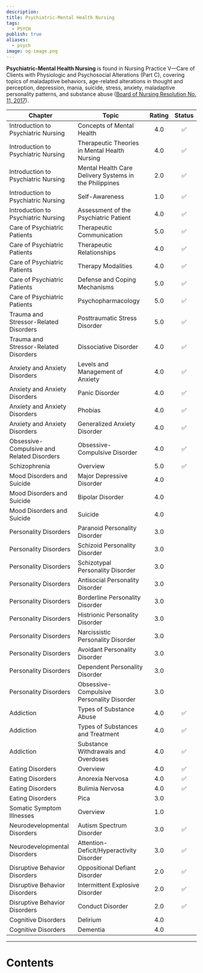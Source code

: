 ```yaml
---
description: 
title: Psychiatric-Mental Health Nursing
tags:
  - PSYCH
publish: true
aliases:
  - psych
image: og-image.png
---
```

**Psychiatric-Mental Health Nursing** is found in Nursing Practice V—Care of Clients with Physiologic and Psychosocial Alterations (Part C), covering topics of maladaptive behaviors, age-related alterations in thought and perception, depression, mania, suicide, stress, anxiety, maladaptive personality patterns, and substance abuse ([Board of Nursing Resolution No. 11, 2017](https://www.prc.gov.ph/uploaded/documents/PRB_BON_Reso2017-11.pdf)).

| Chapter                                    | Topic                                                  | Rating | Status |
| ------------------------------------------ | ------------------------------------------------------ | :----: | :----: |
| Introduction to Psychiatric Nursing        | Concepts of Mental Health                              |  4.0   |   ✅    |
| Introduction to Psychiatric Nursing        | Therapeutic Theories in Mental Health Nursing          |  4.0   |   ✅    |
| Introduction to Psychiatric Nursing        | Mental Health Care Delivery Systems in the Philippines |  2.0   |   ✅    |
| Introduction to Psychiatric Nursing        | Self-Awareness                                         |  1.0   |   ✅    |
| Introduction to Psychiatric Nursing        | Assessment of the Psychiatric Patient                  |  4.0   |   ✅    |
| Care of Psychiatric Patients               | Therapeutic Communication                              |  5.0   |   ✅    |
| Care of Psychiatric Patients               | Therapeutic Relationships                              |  4.0   |   ✅    |
| Care of Psychiatric Patients               | Therapy Modalities                                     |  4.0   |   ✅    |
| Care of Psychiatric Patients               | Defense and Coping Mechanisms                          |  5.0   |   ✅    |
| Care of Psychiatric Patients               | Psychopharmacology                                     |  5.0   |   ✅    |
| Trauma and Stressor-Related Disorders      | Posttraumatic Stress Disorder                          |  5.0   |   ✅    |
| Trauma and Stressor-Related Disorders      | Dissociative Disorder                                  |  4.0   |   ✅    |
| Anxiety and Anxiety Disorders              | Levels and Management of Anxiety                       |  4.0   |   ✅    |
| Anxiety and Anxiety Disorders              | Panic Disorder                                         |  4.0   |   ✅    |
| Anxiety and Anxiety Disorders              | Phobias                                                |  4.0   |   ✅    |
| Anxiety and Anxiety Disorders              | Generalized Anxiety Disorder                           |  4.0   |   ✅    |
| Obsessive-Compulsive and Related Disorders | Obsessive-Compulsive Disorder                          |  4.0   |   ✅    |
| Schizophrenia                              | Overview                                               |  5.0   |   ✅    |
| Mood Disorders and Suicide                 | Major Depressive Disorder                              |  4.0   |        |
| Mood Disorders and Suicide                 | Bipolar Disorder                                       |  4.0   |        |
| Mood Disorders and Suicide                 | Suicide                                                |  4.0   |        |
| Personality Disorders                      | Paranoid Personality Disorder                          |  3.0   |        |
| Personality Disorders                      | Schizoid Personality Disorder                          |  3.0   |        |
| Personality Disorders                      | Schizotypal Personality Disorder                       |  3.0   |        |
| Personality Disorders                      | Antisocial Personality Disorder                        |  3.0   |        |
| Personality Disorders                      | Borderline Personality Disorder                        |  3.0   |        |
| Personality Disorders                      | Histrionic Personality Disorder                        |  3.0   |        |
| Personality Disorders                      | Narcissistic Personality Disorder                      |  3.0   |        |
| Personality Disorders                      | Avoidant Personality Disorder                          |  3.0   |        |
| Personality Disorders                      | Dependent Personality Disorder                         |  3.0   |        |
| Personality Disorders                      | Obsessive-Compulsive Personality Disorder              |  3.0   |        |
| Addiction                                  | Types of Substance Abuse                               |  4.0   |   ✅    |
| Addiction                                  | Types of Substances and Treatment                      |  4.0   |   ✅    |
| Addiction                                  | Substance Withdrawals and Overdoses                    |  4.0   |   ✅    |
| Eating Disorders                           | Overview                                               |  4.0   |   ✅    |
| Eating Disorders                           | Anorexia Nervosa                                       |  4.0   |   ✅    |
| Eating Disorders                           | Bulimia Nervosa                                        |  4.0   |   ✅    |
| Eating Disorders                           | Pica                                                   |  3.0   |        |
| Somatic Symptom Illnesses                  | Overview                                               |  1.0   |        |
| Neurodevelopmental Disorders               | Autism Spectrum Disorder                               |  3.0   |   ✅    |
| Neurodevelopmental Disorders               | Attention-Deficit/Hyperactivity Disorder               |  3.0   |   ✅    |
| Disruptive Behavior Disorders              | Oppositional Defiant Disorder                          |  2.0   |   ✅    |
| Disruptive Behavior Disorders              | Intermittent Explosive Disorder                        |  2.0   |   ✅    |
| Disruptive Behavior Disorders              | Conduct Disorder                                       |  2.0   |   ✅    |
| Cognitive Disorders                        | Delirium                                               |  4.0   |        |
| Cognitive Disorders                        | Dementia                                               |  4.0   |        |

___

# Contents

